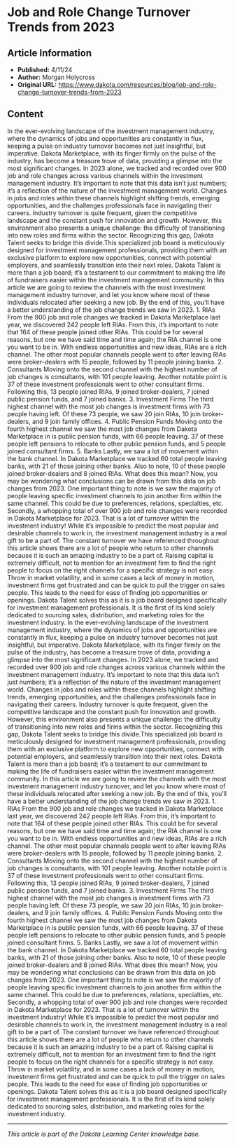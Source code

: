 # Job and Role Change Turnover Trends from 2023

## Article Information
- **Published:** 4/11/24
- **Author:** Morgan Holycross
- **Original URL:** https://www.dakota.com/resources/blog/job-and-role-change-turnover-trends-from-2023

## Content

In the ever-evolving landscape of the investment management industry, where the dynamics of jobs and opportunities are constantly in flux, keeping a pulse on industry turnover becomes not just insightful, but imperative. Dakota Marketplace, with its finger firmly on the pulse of the industry, has become a treasure trove of data, providing a glimpse into the most significant changes. In 2023 alone, we tracked and recorded over 900 job and role changes across various channels within the investment management industry. It’s important to note that this data isn’t just numbers; it’s a reflection of the nature of the investment management world. Changes in jobs and roles within these channels highlight shifting trends, emerging opportunities, and the challenges professionals face in navigating their careers. Industry turnover is quite frequent, given the competitive landscape and the constant push for innovation and growth. However, this environment also presents a unique challenge: the difficulty of transitioning into new roles and firms within the sector. Recognizing this gap, Dakota Talent seeks to bridge this divide.This specialized job board is meticulously designed for investment management professionals, providing them with an exclusive platform to explore new opportunities, connect with potential employers, and seamlessly transition into their next roles. Dakota Talent is more than a job board; it’s a testament to our commitment to making the life of fundraisers easier within the investment management community. In this article we are going to review the channels with the most investment management industry turnover, and let you know where most of these individuals relocated after seeking a new job. By the end of this, you’ll have a better understanding of the job change trends we saw in 2023. 1. RIAs From the 900 job and role changes we tracked in Dakota Marketplace last year, we discovered 242 people left RIAs. From this, it’s important to note that 164 of these people joined other RIAs. This could be for several reasons, but one we have said time and time again; the RIA channel is one you want to be in. With endless opportunities and new ideas, RIAs are a rich channel. The other most popular channels people went to after leaving RIAs were broker-dealers with 15 people, followed by 11 people joining banks. 2. Consultants Moving onto the second channel with the highest number of job changes is consultants, with 101 people leaving. Another notable point is 37 of these investment professionals went to other consultant firms. Following this, 13 people joined RIAs, 9 joined broker-dealers, 7 joined public pension funds, and 7 joined banks. 3. Investment Firms The third highest channel with the most job changes is investment firms with 73 people having left. Of these 73 people, we saw 20 join RIAs, 10 join broker-dealers, and 9 join family offices. 4. Public Pension Funds Moving onto the fourth highest channel we saw the most job changes from Dakota Marketplace in is public pension funds, with 66 people leaving. 37 of these people left pensions to relocate to other public pension funds, and 5 people joined consultant firms. 5. Banks Lastly, we saw a lot of movement within the bank channel. In Dakota Marketplace we tracked 60 total people leaving banks, with 21 of those joining other banks. Also to note, 10 of these people joined broker-dealers and 8 joined RIAs. What does this mean? Now, you may be wondering what conclusions can be drawn from this data on job changes from 2023. One important thing to note is we saw the majority of people leaving specific investment channels to join another firm within the same channel. This could be due to preferences, relations, specialties, etc. Secondly, a whopping total of over 900 job and role changes were recorded in Dakota Marketplace for 2023. That is a lot of turnover within the investment industry! While it’s impossible to predict the most popular and desirable channels to work in, the investment management industry is a real gift to be a part of. The constant turnover we have referenced throughout this article shows there are a lot of people who return to other channels because it is such an amazing industry to be a part of. Raising capital is extremely difficult, not to mention for an investment firm to find the right people to focus on the right channels for a specific strategy is not easy. Throw in market volatility, and in some cases a lack of money in motion, investment firms get frustrated and can be quick to pull the trigger on sales people. This leads to the need for ease of finding job opportunities or openings. Dakota Talent solves this as it is a job board designed specifically for investment management professionals. It is the first of its kind solely dedicated to sourcing sales, distribution, and marketing roles for the investment industry. In the ever-evolving landscape of the investment management industry, where the dynamics of jobs and opportunities are constantly in flux, keeping a pulse on industry turnover becomes not just insightful, but imperative. Dakota Marketplace, with its finger firmly on the pulse of the industry, has become a treasure trove of data, providing a glimpse into the most significant changes. In 2023 alone, we tracked and recorded over 900 job and role changes across various channels within the investment management industry. It’s important to note that this data isn’t just numbers; it’s a reflection of the nature of the investment management world. Changes in jobs and roles within these channels highlight shifting trends, emerging opportunities, and the challenges professionals face in navigating their careers. Industry turnover is quite frequent, given the competitive landscape and the constant push for innovation and growth. However, this environment also presents a unique challenge: the difficulty of transitioning into new roles and firms within the sector. Recognizing this gap, Dakota Talent seeks to bridge this divide.This specialized job board is meticulously designed for investment management professionals, providing them with an exclusive platform to explore new opportunities, connect with potential employers, and seamlessly transition into their next roles. Dakota Talent is more than a job board; it’s a testament to our commitment to making the life of fundraisers easier within the investment management community. In this article we are going to review the channels with the most investment management industry turnover, and let you know where most of these individuals relocated after seeking a new job. By the end of this, you’ll have a better understanding of the job change trends we saw in 2023. 1. RIAs From the 900 job and role changes we tracked in Dakota Marketplace last year, we discovered 242 people left RIAs. From this, it’s important to note that 164 of these people joined other RIAs. This could be for several reasons, but one we have said time and time again; the RIA channel is one you want to be in. With endless opportunities and new ideas, RIAs are a rich channel. The other most popular channels people went to after leaving RIAs were broker-dealers with 15 people, followed by 11 people joining banks. 2. Consultants Moving onto the second channel with the highest number of job changes is consultants, with 101 people leaving. Another notable point is 37 of these investment professionals went to other consultant firms. Following this, 13 people joined RIAs, 9 joined broker-dealers, 7 joined public pension funds, and 7 joined banks. 3. Investment Firms The third highest channel with the most job changes is investment firms with 73 people having left. Of these 73 people, we saw 20 join RIAs, 10 join broker-dealers, and 9 join family offices. 4. Public Pension Funds Moving onto the fourth highest channel we saw the most job changes from Dakota Marketplace in is public pension funds, with 66 people leaving. 37 of these people left pensions to relocate to other public pension funds, and 5 people joined consultant firms. 5. Banks Lastly, we saw a lot of movement within the bank channel. In Dakota Marketplace we tracked 60 total people leaving banks, with 21 of those joining other banks. Also to note, 10 of these people joined broker-dealers and 8 joined RIAs. What does this mean? Now, you may be wondering what conclusions can be drawn from this data on job changes from 2023. One important thing to note is we saw the majority of people leaving specific investment channels to join another firm within the same channel. This could be due to preferences, relations, specialties, etc. Secondly, a whopping total of over 900 job and role changes were recorded in Dakota Marketplace for 2023. That is a lot of turnover within the investment industry! While it’s impossible to predict the most popular and desirable channels to work in, the investment management industry is a real gift to be a part of. The constant turnover we have referenced throughout this article shows there are a lot of people who return to other channels because it is such an amazing industry to be a part of. Raising capital is extremely difficult, not to mention for an investment firm to find the right people to focus on the right channels for a specific strategy is not easy. Throw in market volatility, and in some cases a lack of money in motion, investment firms get frustrated and can be quick to pull the trigger on sales people. This leads to the need for ease of finding job opportunities or openings. Dakota Talent solves this as it is a job board designed specifically for investment management professionals. It is the first of its kind solely dedicated to sourcing sales, distribution, and marketing roles for the investment industry.

---

*This article is part of the Dakota Learning Center knowledge base.*